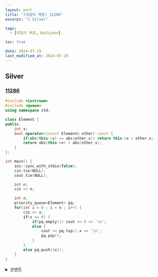 ```yaml
---
layout: post
title: "[데일리 백준] 11286"
excerpt: "1 Silver"

tags:
  - [데일리 백준, Backjoon]

toc: true

date: 2024-07-19
last_modified_at: 2024-07-19
---
```

## Silver
### [11286][def]

```c++
#include <iostream>
#include <queue>
using namespace std;

class Element {
public:
    int x;
    bool operator<(const Element& other) const {
        if(abs(this->x) == abs(other.x)) return this->x > other.x;
        return abs(this->x) > abs(other.x);
    }
};

int main() {
    ios::sync_with_stdio(false);
    cin.tie(NULL);
    cout.tie(NULL);

    int n;
    cin >> n;

    int x;
    priority_queue<Element> pq;
    for(int i = 0 ; i < n ; i++) {
        cin >> x;
        if(x == 0) {
            if(pq.empty()) cout << 0 << '\n';
            else {
                cout << pq.top().x << '\n';
                pq.pop();
            }
        }
        else pq.push({x});
    }
}
```

<details>
<summary>코멘트</summary>
<div markdown="1">

- `priority_queue` 생성자 인자로 직접 람다함수를 주는 것도 안되고, 함수를 주는 것도 안된다고 해서  
클래스를 직접 만들어 `operator<`를 오버로딩 하는 식으로 문제를 해결해봤다.  
이 방법 말고, 비교 함수를 위한 구조체나 클래스를 만들어,  
`operator()` 를 오버로딩하고 Functor로 응용하는 방식이 있던데 차후에 기회 된다면 떠올려서 써봐야겠다.  

<br>

- (9/11 자 추가 내용) **코드를 재작성하였다**. (꼴보기 싫어서)  

```c++
#include <iostream>
#include <queue>
using namespace std;

typedef struct Element {
    int x;
    bool operator<(const Element& other) const {
        return (abs(this->x) == abs(other.x)) ? (this->x > other.x) : abs(this->x) > abs(other.x);
    }
} Element;

int main() {
    ios::sync_with_stdio(false);
    cin.tie(NULL);
    cout.tie(NULL);

    int n;
    cin >> n;

    int x;
    priority_queue<Element> pq;
    for(int i = 0 ; i < n ; i++) {
        cin >> x;
        if(x == 0) {
            if(pq.empty()) cout << 0 << '\n';
            else {
                cout << pq.top().x << '\n';
                pq.pop();
            }
        }
        else pq.push({x});
    }
}
```

</div>
</details>

[def]: https://www.acmicpc.net/problem/11286